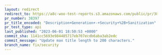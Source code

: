 ```yaml
---
layout: redirect
redirect_to: https://a8c-woo-test-reports.s3.amazonaws.com/public/pr/38397/api/index.html
pr_number: 38397
pr_title_encoded: "Description+Generation+-+Security+%2B+Sanitization"
pr_test_type: api
last_published: "2023-06-01 18:50:53 +0000"
commit_sha: 1141cc5693e984485717eb707ecdb6aba3ab2edc
commit_message: "Update max title length to 200 characters."
branch_name: fix/security
---
```

